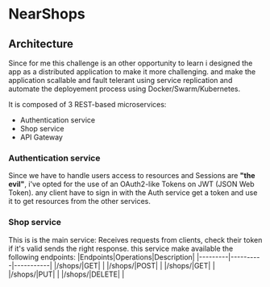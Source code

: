 # NearShops
## Architecture
Since for me this challenge is an other opportunity to learn i designed the app as a distributed application to make it more challenging. and make the application scallable and fault telerant using service replication and automate the deployement process using Docker/Swarm/Kubernetes.

It is composed of 3 REST-based microservices:
* Authentication service
* Shop service
* API Gateway

### Authentication service
Since we have to handle users access to resources and Sessions are **"the evil"**, i've opted for the use of an OAuth2-like Tokens on JWT (JSON Web Token). any client have to sign in with the Auth service get a token and use it to get resources from the other services.

### Shop service
This is is the main service: Receives requests from clients, check their token if it's valid sends the right response. this service make available the following endpoints:
|Endpoints|Operations|Description|
|---------|----------|-----------|
|/shops/|GET|     |
|/shops/|POST|     |
|/shops/<ShopID>|GET|     |
|/shops/<ShopID>|PUT|     |
|/shops/<ShopID>|DELETE|     |
